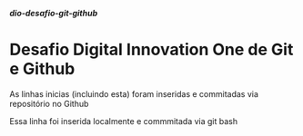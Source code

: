 ***dio-desafio-git-github***
# Desafio Digital Innovation One de Git e Github

As linhas inicias (incluindo esta) foram inseridas e commitadas via repositório no Github

Essa linha foi inserida localmente e commmitada via git bash
